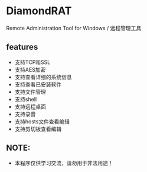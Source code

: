 # DiamondRAT
Remote Administration Tool for Windows / 远程管理工具

## features

- 支持TCP和SSL
- 支持AES加密
- 支持查看详细的系统信息
- 支持查看已安装软件
- 支持文件管理
- 支持shell
- 支持远程桌面
- 支持录音
- 支持hosts文件查看编辑
- 支持剪切板查看编辑

## NOTE:

- 本程序仅供学习交流，请勿用于非法用途！
